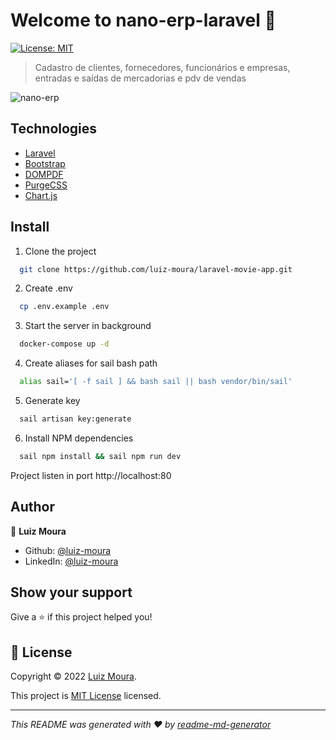 # Welcome to nano-erp-laravel 👋
[![License: MIT](https://img.shields.io/badge/License-MIT-yellow.svg)](https://opensource.org/licenses/MIT)

> Cadastro de clientes, fornecedores, funcionários e empresas, entradas e saídas de mercadorias e pdv de vendas

![nano-erp](https://user-images.githubusercontent.com/57726726/158039912-0430ef05-8e3c-4be9-b154-f442482a9ff6.png)

## Technologies
- [Laravel](https://laravel.com)
- [Bootstrap](https://getbootstrap.com/)
- [DOMPDF](https://github.com/barryvdh/laravel-dompdf)
- [PurgeCSS](https://github.com/spatie/laravel-mix-purgecss)
- [Chart.js](https://www.chartjs.org)

## Install

1. Clone the project
```bash
  git clone https://github.com/luiz-moura/laravel-movie-app.git
```

2. Create .env
```bash
  cp .env.example .env
```

3. Start the server in background
```bash
  docker-compose up -d
```

4. Create aliases for sail bash path
```bash
  alias sail='[ -f sail ] && bash sail || bash vendor/bin/sail'
```

5. Generate key
```bash
  sail artisan key:generate
```

6. Install NPM dependencies
```bash
  sail npm install && sail npm run dev
```

Project listen in port http://localhost:80

## Author

👤 **Luiz Moura**

* Github: [@luiz-moura](https://github.com/luiz-moura)
* LinkedIn: [@luiz-moura](https://linkedin.com/in/luiz-moura)

## Show your support

Give a ⭐️ if this project helped you!


## 📝 License

Copyright © 2022 [Luiz Moura](https://github.com/luiz-moura).

This project is [MIT License](https://opensource.org/licenses/MIT) licensed.

***
_This README was generated with ❤️ by [readme-md-generator](https://github.com/kefranabg/readme-md-generator)_
